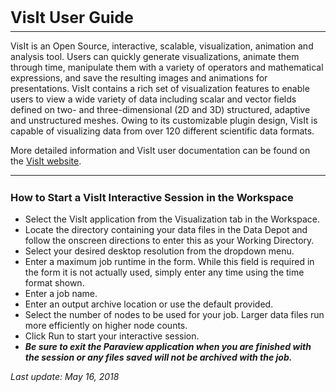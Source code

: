 <h3 style="font-size: 25px; margin-bottom: 7px;">VisIt User Guide</h3>

<hr style="margin-top: 0px;">

VisIt is an Open Source, interactive, scalable, visualization, animation and analysis tool. Users can quickly generate visualizations, animate them through time, manipulate them with a variety of operators and mathematical expressions, and save the resulting images and animations for presentations. VisIt contains a rich set of visualization features to enable users to view a wide variety of data including scalar and vector fields defined on two- and three-dimensional (2D and 3D) structured, adaptive and unstructured meshes. Owing to its customizable plugin design, VisIt is capable of visualizing data from over 120 different scientific data formats.

More detailed information and VisIt user documentation can be found on the <a href="https://wci.llnl.gov/simulation/computer-codes/visit/" title="VisIt Website" target="_blank">VisIt website</a>.

<hr>
<h3 style="margin-top: 25px;">How to Start a VisIt Interactive Session in the Workspace</h3>

<ul>
	<li>Select the VisIt application from the Visualization tab in the Workspace.</li>
	<li>Locate the directory containing your data files in the Data Depot and follow the onscreen directions to enter this as your Working Directory.</li>
	<li>Select your desired desktop resolution from the dropdown menu.</li>
	<li>Enter a maximum job runtime in the form. While this field is required in the form it is not actually used, simply enter any time using the time format shown.</li>
	<li>Enter a job name.</li>
	<li>Enter an output archive location or use the default provided.</li>
	<li>Select the number of nodes to be used for your job. Larger data files run more efficiently on higher node counts.</li>
	<li>Click Run to start your interactive session.</li>
	<li><strong><em>Be sure to exit the Paraview application when you are finished with the session or any files saved will not be archived with the job.</em></strong></li>
</ul>

 

<em>Last update: May 16, 2018</em>

